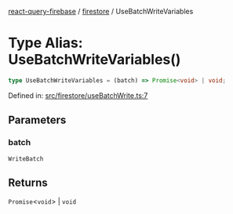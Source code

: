 [react-query-firebase](../../modules.md) / [firestore](../index.md) / UseBatchWriteVariables

# Type Alias: UseBatchWriteVariables()

```ts
type UseBatchWriteVariables = (batch) => Promise<void> | void;
```

Defined in: [src/firestore/useBatchWrite.ts:7](https://github.com/vpishuk/react-query-firebase/blob/1065ddd51f4c3a46c2f6510c1cc51259a3705cc2/src/firestore/useBatchWrite.ts#L7)

## Parameters

### batch

`WriteBatch`

## Returns

`Promise`\<`void`\> \| `void`
